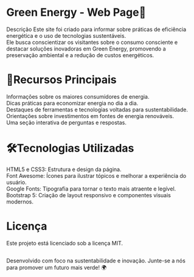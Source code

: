 # Green Energy - Web Page🌱
Descrição
Este site foi criado para informar sobre práticas de eficiência energética e o uso de tecnologias sustentáveis.  <br>
Ele busca conscientizar os visitantes sobre o consumo consciente e destacar soluções inovadoras em Green Energy, promovendo a preservação ambiental e a redução de custos energéticos.
##
# 🚀Recursos Principais
Informações sobre os maiores consumidores de energia. <br>
Dicas práticas para economizar energia no dia a dia. <br>
Destaques de ferramentas e tecnologias voltadas para sustentabilidade. <br>
Orientações sobre investimentos em fontes de energia renováveis. <br>
Uma seção interativa de perguntas e respostas. <br>

##
# 🛠Tecnologias Utilizadas
HTML5 e CSS3: Estrutura e design da página. <br>
Font Awesome: Ícones para ilustrar tópicos e melhorar a experiência do usuário. <br>
Google Fonts: Tipografia para tornar o texto mais atraente e legível. <br>
Bootstrap 5: Criação de layout responsivo e componentes visuais modernos. <br>

##

# Licença
Este projeto está licenciado sob a licença MIT.
##
Desenvolvido com foco na sustentabilidade e inovação. Junte-se a nós para promover um futuro mais verde! 🌍
